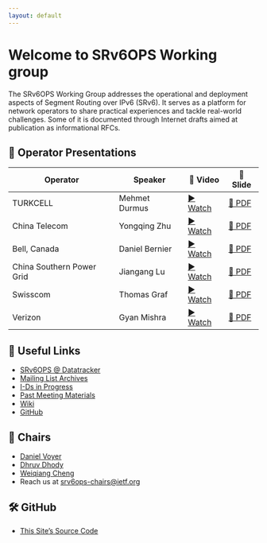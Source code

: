 ```yaml
---
layout: default
---
```


# Welcome to SRv6OPS Working group

The SRv6OPS Working Group addresses the operational and deployment aspects of Segment Routing over IPv6 (SRv6). It serves as a platform for network operators to share practical experiences and tackle real-world challenges. Some of it is documented through Internet drafts aimed at publication as informational RFCs.

## 📂 Operator Presentations

| Operator       | Speaker           | 🎥 Video | 📄 Slide |
|----------------|-------------------|----------|----------|
| TURKCELL       | Mehmet Durmus     | [▶️ Watch](https://youtu.be/2yzDrQEdAXU?si=LdCkrbo52WdkeRV8&t=278) | [📄 PDF](https://datatracker.ietf.org/meeting/122/materials/slides-122-srv6ops-21-srv6-turkcell-01.pdf) |
| China Telecom  | Yongqing Zhu      | [▶️ Watch](https://youtu.be/2yzDrQEdAXU?si=XP3Z_k68J6kutQVQ&t=2015) | [📄 PDF](https://datatracker.ietf.org/meeting/122/materials/slides-122-srv6ops-22-srv6-practice-in-china-telecom-00.pdf) |
| Bell, Canada | Daniel Bernier | [▶️ Watch](https://youtu.be/qaU-KKScK-Y?si=w93aNVa8PtI96UOl&t=291) | [📄 PDF](https://datatracker.ietf.org/meeting/121/materials/slides-121-srv6ops-21-service-programming-00.pdf)|
| China Southern Power Grid | Jiangang Lu | [▶️ Watch](https://youtu.be/qaU-KKScK-Y?si=c5W5tmCM17msh-MH&t=1165) | [📄 PDF](https://datatracker.ietf.org/meeting/121/materials/slides-121-srv6ops-22-srv6-in-smart-grid-00.pdf)|
| Swisscom | Thomas Graf | [▶️ Watch](https://youtu.be/qaU-KKScK-Y?si=c9YkW4Aoz1N5QhQp&t=2051) | [📄 PDF](https://datatracker.ietf.org/meeting/121/materials/slides-121-srv6ops-swisscom-srv6-network-incident-network-analytics-postmortem-00.pdf)|
| Verizon | Gyan Mishra | [▶️ Watch](https://youtu.be/qaU-KKScK-Y?si=1hHeO1AGCDzAcvDl&t=2994) | [📄 PDF](https://datatracker.ietf.org/meeting/121/materials/slides-121-srv6ops-24-srv6-dc-multi-pod-scenario-01.pdf)|

## 🔗 Useful Links
- [SRv6OPS @ Datatracker](https://datatracker.ietf.org/wg/srv6ops/about/)
- [Mailing List Archives](https://mailarchive.ietf.org/arch/browse/srv6ops/)
- [I-Ds in Progress](https://datatracker.ietf.org/group/srv6ops/documents/)
- [Past Meeting Materials](https://datatracker.ietf.org/group/srv6ops/meetings/)
- [Wiki](https://wiki.ietf.org/en/group/srv6ops)
- [GitHub](https://github.com/ietf-wg-srv6ops)

## 👥 Chairs
- [Daniel Voyer](https://datatracker.ietf.org/person/danvoyerwork@gmail.com)
- [Dhruv Dhody](https://datatracker.ietf.org/person/dd@dhruvdhody.com)
- [Weiqiang Cheng](https://datatracker.ietf.org/person/chengweiqiang@chinamobile.com)
- Reach us at [srv6ops-chairs@ietf.org](mailto:srv6ops-chairs@ietf.org)
  
## 🛠️ GitHub
- [This Site’s Source Code](https://github.com/ietf-wg-srv6ops/ietf-wg-srv6ops.github.io)
